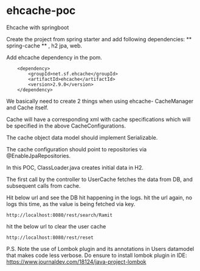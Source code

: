 # ehcache-poc
Ehcache with springboot


Create the project from spring starter and add following dependencies: ** spring-cache ** , h2 jpa, web.

Add ehcache dependency in the pom.
```
	<dependency>
		<groupId>net.sf.ehcache</groupId>
		<artifactId>ehcache</artifactId>
		<version>2.9.0</version>
	</dependency>
```	
We basically need to create 2 things when using ehcache- CacheManager and Cache itself.

Cache will have a corresponding xml with cache specifications which will be specified in the above CacheConfigurations.

The cache object data model should implement Serializable.

The cache configuration should point to repositories via @EnableJpaRepositories.

In this POC, ClassLoader.java creates initial data in H2.

The first call by the controller to UserCache fetches the data from DB, and subsequent calls from cache.

Hit below url and see the DB hit happening in the logs. hit the url again, no logs this time, as the value is being fetched via key.

```
http://localhost:8080/rest/search/Ramit
```

hit the below url to clear the user cache
```
http://localhost:8080/rest/reset
```

P.S. Note the use of Lombok plugin and its annotations in Users datamodel that makes code less verbose. Do ensure to install
lombok plugin in IDE: https://www.journaldev.com/18124/java-project-lombok



